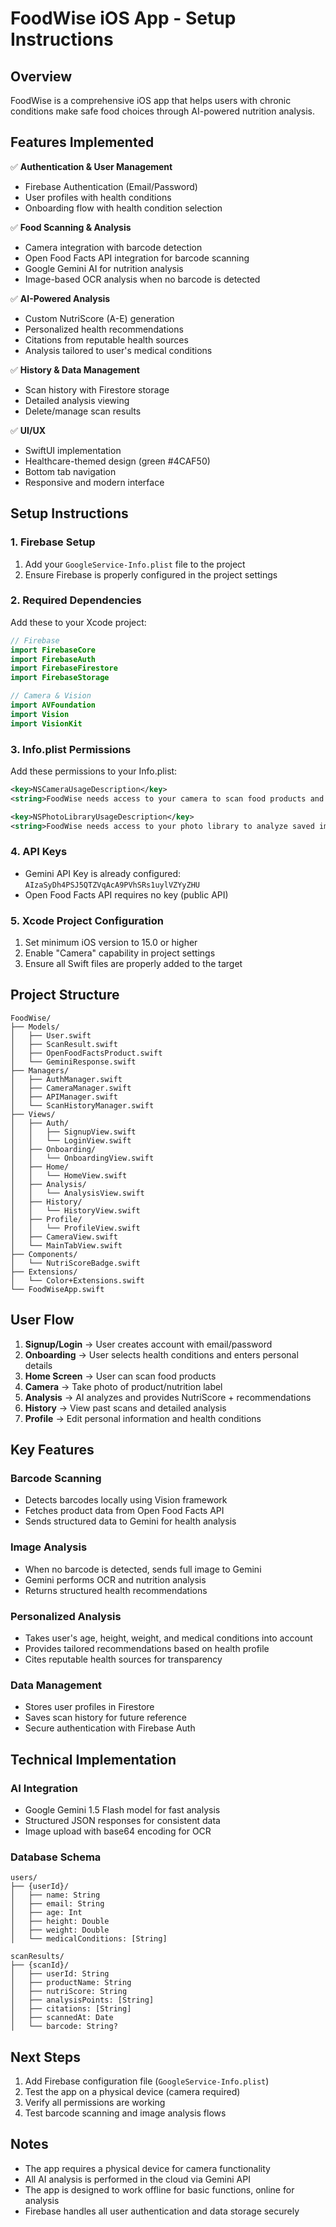# FoodWise iOS App - Setup Instructions

## Overview
FoodWise is a comprehensive iOS app that helps users with chronic conditions make safe food choices through AI-powered nutrition analysis.

## Features Implemented
✅ **Authentication & User Management**
- Firebase Authentication (Email/Password)
- User profiles with health conditions
- Onboarding flow with health condition selection

✅ **Food Scanning & Analysis**
- Camera integration with barcode detection
- Open Food Facts API integration for barcode scanning
- Google Gemini AI for nutrition analysis
- Image-based OCR analysis when no barcode is detected

✅ **AI-Powered Analysis**
- Custom NutriScore (A-E) generation
- Personalized health recommendations
- Citations from reputable health sources
- Analysis tailored to user's medical conditions

✅ **History & Data Management**
- Scan history with Firestore storage
- Detailed analysis viewing
- Delete/manage scan results

✅ **UI/UX**
- SwiftUI implementation
- Healthcare-themed design (green #4CAF50)
- Bottom tab navigation
- Responsive and modern interface

## Setup Instructions

### 1. Firebase Setup
1. Add your `GoogleService-Info.plist` file to the project
2. Ensure Firebase is properly configured in the project settings

### 2. Required Dependencies
Add these to your Xcode project:
```swift
// Firebase
import FirebaseCore
import FirebaseAuth
import FirebaseFirestore
import FirebaseStorage

// Camera & Vision
import AVFoundation
import Vision
import VisionKit
```

### 3. Info.plist Permissions
Add these permissions to your Info.plist:
```xml
<key>NSCameraUsageDescription</key>
<string>FoodWise needs access to your camera to scan food products and nutrition labels.</string>

<key>NSPhotoLibraryUsageDescription</key>
<string>FoodWise needs access to your photo library to analyze saved images.</string>
```

### 4. API Keys
- Gemini API Key is already configured: `AIzaSyDh4PSJ5QTZVqAcA9PVhSRs1uylVZYyZHU`
- Open Food Facts API requires no key (public API)

### 5. Xcode Project Configuration
1. Set minimum iOS version to 15.0 or higher
2. Enable "Camera" capability in project settings
3. Ensure all Swift files are properly added to the target

## Project Structure
```
FoodWise/
├── Models/
│   ├── User.swift
│   ├── ScanResult.swift
│   ├── OpenFoodFactsProduct.swift
│   └── GeminiResponse.swift
├── Managers/
│   ├── AuthManager.swift
│   ├── CameraManager.swift
│   ├── APIManager.swift
│   └── ScanHistoryManager.swift
├── Views/
│   ├── Auth/
│   │   ├── SignupView.swift
│   │   └── LoginView.swift
│   ├── Onboarding/
│   │   └── OnboardingView.swift
│   ├── Home/
│   │   └── HomeView.swift
│   ├── Analysis/
│   │   └── AnalysisView.swift
│   ├── History/
│   │   └── HistoryView.swift
│   ├── Profile/
│   │   └── ProfileView.swift
│   ├── CameraView.swift
│   └── MainTabView.swift
├── Components/
│   └── NutriScoreBadge.swift
├── Extensions/
│   └── Color+Extensions.swift
└── FoodWiseApp.swift
```

## User Flow
1. **Signup/Login** → User creates account with email/password
2. **Onboarding** → User selects health conditions and enters personal details
3. **Home Screen** → User can scan food products
4. **Camera** → Take photo of product/nutrition label
5. **Analysis** → AI analyzes and provides NutriScore + recommendations
6. **History** → View past scans and detailed analysis
7. **Profile** → Edit personal information and health conditions

## Key Features

### Barcode Scanning
- Detects barcodes locally using Vision framework
- Fetches product data from Open Food Facts API
- Sends structured data to Gemini for health analysis

### Image Analysis
- When no barcode is detected, sends full image to Gemini
- Gemini performs OCR and nutrition analysis
- Returns structured health recommendations

### Personalized Analysis
- Takes user's age, height, weight, and medical conditions into account
- Provides tailored recommendations based on health profile
- Cites reputable health sources for transparency

### Data Management
- Stores user profiles in Firestore
- Saves scan history for future reference
- Secure authentication with Firebase Auth

## Technical Implementation

### AI Integration
- Google Gemini 1.5 Flash model for fast analysis
- Structured JSON responses for consistent data
- Image upload with base64 encoding for OCR

### Database Schema
```
users/
├── {userId}/
│   ├── name: String
│   ├── email: String
│   ├── age: Int
│   ├── height: Double
│   ├── weight: Double
│   └── medicalConditions: [String]

scanResults/
├── {scanId}/
│   ├── userId: String
│   ├── productName: String
│   ├── nutriScore: String
│   ├── analysisPoints: [String]
│   ├── citations: [String]
│   ├── scannedAt: Date
│   └── barcode: String?
```

## Next Steps
1. Add Firebase configuration file (`GoogleService-Info.plist`)
2. Test the app on a physical device (camera required)
3. Verify all permissions are working
4. Test barcode scanning and image analysis flows

## Notes
- The app requires a physical device for camera functionality
- All AI analysis is performed in the cloud via Gemini API
- The app is designed to work offline for basic functions, online for analysis
- Firebase handles all user authentication and data storage securely
